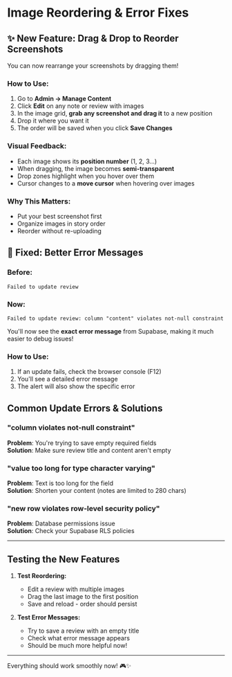 # Image Reordering & Error Fixes

## ✨ New Feature: Drag & Drop to Reorder Screenshots

You can now rearrange your screenshots by dragging them!

### How to Use:
1. Go to **Admin → Manage Content**
2. Click **Edit** on any note or review with images
3. In the image grid, **grab any screenshot and drag it** to a new position
4. Drop it where you want it
5. The order will be saved when you click **Save Changes**

### Visual Feedback:
- Each image shows its **position number** (1, 2, 3...)
- When dragging, the image becomes **semi-transparent**
- Drop zones highlight when you hover over them
- Cursor changes to a **move cursor** when hovering over images

### Why This Matters:
- Put your best screenshot first
- Organize images in story order
- Reorder without re-uploading

## 🔧 Fixed: Better Error Messages

### Before:
```
Failed to update review
```

### Now:
```
Failed to update review: column "content" violates not-null constraint
```

You'll now see the **exact error message** from Supabase, making it much easier to debug issues!

### How to Use:
1. If an update fails, check the browser console (F12)
2. You'll see a detailed error message
3. The alert will also show the specific error

## Common Update Errors & Solutions

### "column violates not-null constraint"
**Problem**: You're trying to save empty required fields  
**Solution**: Make sure review title and content aren't empty

### "value too long for type character varying"
**Problem**: Text is too long for the field  
**Solution**: Shorten your content (notes are limited to 280 chars)

### "new row violates row-level security policy"
**Problem**: Database permissions issue  
**Solution**: Check your Supabase RLS policies

---

## Testing the New Features

1. **Test Reordering:**
   - Edit a review with multiple images
   - Drag the last image to the first position
   - Save and reload - order should persist

2. **Test Error Messages:**
   - Try to save a review with an empty title
   - Check what error message appears
   - Should be much more helpful now!

---

Everything should work smoothly now! 🎮✨
